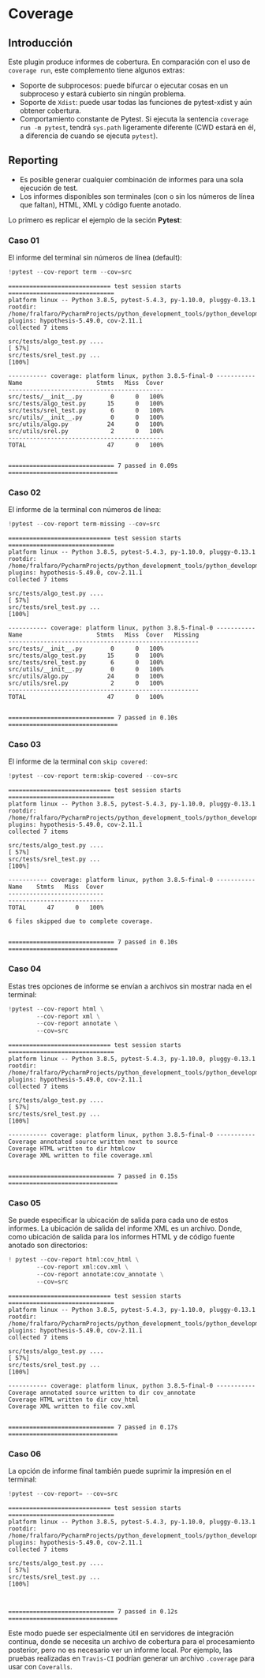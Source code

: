 # Coverage

## Introducción

Este plugin produce informes de cobertura. En comparación con el uso de
`coverage run`, este complemento tiene algunos extras:

  - Soporte de subprocesos: puede bifurcar o ejecutar cosas en un
    subproceso y estará cubierto sin ningún problema.
  - Soporte de `Xdist`: puede usar todas las funciones de pytest-xdist y
    aún obtener cobertura.
  - Comportamiento constante de Pytest. Si ejecuta la sentencia
    `coverage run -m pytest`, tendrá `sys.path` ligeramente diferente
    (CWD estará en él, a diferencia de cuando se ejecuta `pytest`).


## Reporting

  - Es posible generar cualquier combinación de informes para una sola
    ejecución de test.
  - Los informes disponibles son terminales (con o sin los números de
    línea que faltan), HTML, XML y código fuente anotado.

Lo primero es replicar el ejemplo de la seción **Pytest**:



### Caso 01

El informe del terminal sin números de línea (default):


``` python
!pytest --cov-report term --cov=src
```



    ============================= test session starts ==============================
    platform linux -- Python 3.8.5, pytest-5.4.3, py-1.10.0, pluggy-0.13.1
    rootdir: /home/fralfaro/PycharmProjects/python_development_tools/python_development_tools/testing
    plugins: hypothesis-5.49.0, cov-2.11.1
    collected 7 items                                                              
    
    src/tests/algo_test.py ....                                              [ 57%]
    src/tests/srel_test.py ...                                               [100%]
    
    ----------- coverage: platform linux, python 3.8.5-final-0 -----------
    Name                     Stmts   Miss  Cover
    --------------------------------------------
    src/tests/__init__.py        0      0   100%
    src/tests/algo_test.py      15      0   100%
    src/tests/srel_test.py       6      0   100%
    src/utils/__init__.py        0      0   100%
    src/utils/algo.py           24      0   100%
    src/utils/srel.py            2      0   100%
    --------------------------------------------
    TOTAL                       47      0   100%
    
    
    ============================== 7 passed in 0.09s ===============================




### Caso 02

El informe de la terminal con números de línea:



``` python
!pytest --cov-report term-missing --cov=src
```


    ============================= test session starts ==============================
    platform linux -- Python 3.8.5, pytest-5.4.3, py-1.10.0, pluggy-0.13.1
    rootdir: /home/fralfaro/PycharmProjects/python_development_tools/python_development_tools/testing
    plugins: hypothesis-5.49.0, cov-2.11.1
    collected 7 items                                                              
    
    src/tests/algo_test.py ....                                              [ 57%]
    src/tests/srel_test.py ...                                               [100%]
    
    ----------- coverage: platform linux, python 3.8.5-final-0 -----------
    Name                     Stmts   Miss  Cover   Missing
    ------------------------------------------------------
    src/tests/__init__.py        0      0   100%
    src/tests/algo_test.py      15      0   100%
    src/tests/srel_test.py       6      0   100%
    src/utils/__init__.py        0      0   100%
    src/utils/algo.py           24      0   100%
    src/utils/srel.py            2      0   100%
    ------------------------------------------------------
    TOTAL                       47      0   100%
    
    
    ============================== 7 passed in 0.10s ===============================



### Caso 03

El informe de la terminal con `skip covered`:



``` python
!pytest --cov-report term:skip-covered --cov=src
```



    ============================= test session starts ==============================
    platform linux -- Python 3.8.5, pytest-5.4.3, py-1.10.0, pluggy-0.13.1
    rootdir: /home/fralfaro/PycharmProjects/python_development_tools/python_development_tools/testing
    plugins: hypothesis-5.49.0, cov-2.11.1
    collected 7 items                                                              
    
    src/tests/algo_test.py ....                                              [ 57%]
    src/tests/srel_test.py ...                                               [100%]
    
    ----------- coverage: platform linux, python 3.8.5-final-0 -----------
    Name    Stmts   Miss  Cover
    ---------------------------
    ---------------------------
    TOTAL      47      0   100%
    
    6 files skipped due to complete coverage.
    
    
    ============================== 7 passed in 0.10s ===============================



### Caso 04

Estas tres opciones de informe se envían a archivos sin mostrar nada
en el terminal:


``` python
!pytest --cov-report html \
        --cov-report xml \
        --cov-report annotate \
        --cov=src
```


    ============================= test session starts ==============================
    platform linux -- Python 3.8.5, pytest-5.4.3, py-1.10.0, pluggy-0.13.1
    rootdir: /home/fralfaro/PycharmProjects/python_development_tools/python_development_tools/testing
    plugins: hypothesis-5.49.0, cov-2.11.1
    collected 7 items                                                              
    
    src/tests/algo_test.py ....                                              [ 57%]
    src/tests/srel_test.py ...                                               [100%]
    
    ----------- coverage: platform linux, python 3.8.5-final-0 -----------
    Coverage annotated source written next to source
    Coverage HTML written to dir htmlcov
    Coverage XML written to file coverage.xml
    
    
    ============================== 7 passed in 0.15s ===============================



### Caso 05

Se puede especificar la ubicación de salida para cada uno de estos
informes. La ubicación de salida del informe XML es un archivo. Donde,
como ubicación de salida para los informes HTML y de código fuente
anotado son directorios:



``` python
! pytest --cov-report html:cov_html \
        --cov-report xml:cov.xml \
        --cov-report annotate:cov_annotate \
        --cov=src
```


    ============================= test session starts ==============================
    platform linux -- Python 3.8.5, pytest-5.4.3, py-1.10.0, pluggy-0.13.1
    rootdir: /home/fralfaro/PycharmProjects/python_development_tools/python_development_tools/testing
    plugins: hypothesis-5.49.0, cov-2.11.1
    collected 7 items                                                              
    
    src/tests/algo_test.py ....                                              [ 57%]
    src/tests/srel_test.py ...                                               [100%]
    
    ----------- coverage: platform linux, python 3.8.5-final-0 -----------
    Coverage annotated source written to dir cov_annotate
    Coverage HTML written to dir cov_html
    Coverage XML written to file cov.xml
    
    
    ============================== 7 passed in 0.17s ===============================



### Caso 06

La opción de informe final también puede suprimir la impresión en el
terminal:



``` python
!pytest --cov-report= --cov=src 
```


    ============================= test session starts ==============================
    platform linux -- Python 3.8.5, pytest-5.4.3, py-1.10.0, pluggy-0.13.1
    rootdir: /home/fralfaro/PycharmProjects/python_development_tools/python_development_tools/testing
    plugins: hypothesis-5.49.0, cov-2.11.1
    collected 7 items                                                              
    
    src/tests/algo_test.py ....                                              [ 57%]
    src/tests/srel_test.py ...                                               [100%]
    
    
    
    ============================== 7 passed in 0.12s ===============================



Este modo puede ser especialmente útil en servidores de integración
continua, donde se necesita un archivo de cobertura para el
procesamiento posterior, pero no es necesario ver un informe local. Por
ejemplo, las pruebas realizadas en `Travis-CI` podrían generar un
archivo `.coverage` para usar con `Coveralls`.


